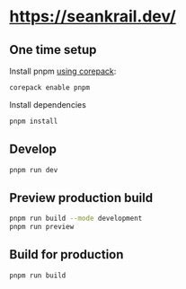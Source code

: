 # https://seankrail.dev/

## One time setup

Install pnpm [using corepack](https://pnpm.io/installation#using-corepack):

```sh
corepack enable pnpm
```

Install dependencies

```sh
pnpm install
```

## Develop

```sh
pnpm run dev
```

## Preview production build

```sh
pnpm run build --mode development
pnpm run preview
```

## Build for production

```sh
pnpm run build
```
